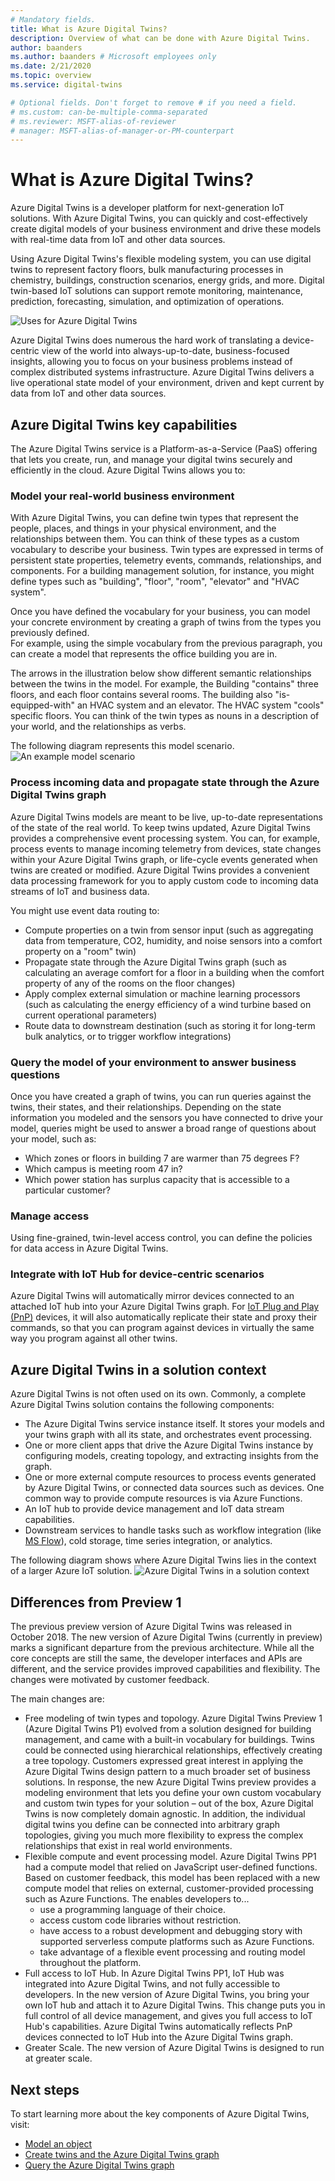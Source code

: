 ```yaml
---
# Mandatory fields.
title: What is Azure Digital Twins?
description: Overview of what can be done with Azure Digital Twins.
author: baanders
ms.author: baanders # Microsoft employees only
ms.date: 2/21/2020
ms.topic: overview
ms.service: digital-twins

# Optional fields. Don't forget to remove # if you need a field.
# ms.custom: can-be-multiple-comma-separated
# ms.reviewer: MSFT-alias-of-reviewer
# manager: MSFT-alias-of-manager-or-PM-counterpart
---
```


# What is Azure Digital Twins?

Azure Digital Twins is a developer platform for next-generation IoT solutions. With Azure Digital Twins, you can quickly and cost-effectively create digital models of your business environment and drive these models with real-time data from IoT and other data sources.

Using Azure Digital Twins's flexible modeling system, you can use digital twins to represent factory floors, bulk manufacturing processes in chemistry, buildings, construction scenarios, energy grids, and more. Digital twin-based IoT solutions can support remote monitoring, maintenance, prediction, forecasting, simulation, and optimization of operations. 

![Uses for Azure Digital Twins](./media/overview/use-cases.png)
 
Azure Digital Twins does numerous the hard work of translating a device-centric view of the world into always-up-to-date, business-focused insights, allowing you to focus on your business problems instead of complex distributed systems infrastructure. Azure Digital Twins delivers a live operational state model of your environment, driven and kept current by data from IoT and other data sources.

## Azure Digital Twins key capabilities

The Azure Digital Twins service is a Platform-as-a-Service (PaaS) offering that lets you create, run, and manage your digital twins securely and efficiently in the cloud. Azure Digital Twins allows you to: 

### Model your real-world business environment

With Azure Digital Twins, you can define twin types that represent the people, places, and things in your physical environment, and the relationships between them. You can think of these types as a custom vocabulary to describe your business. Twin types are expressed in terms of persistent state properties, telemetry events, commands, relationships, and components.
For a building management solution, for instance, you might define types such as "building", "floor", "room", "elevator" and "HVAC system".

Once you have defined the vocabulary for your business, you can model your concrete environment by creating a graph of twins from the types you previously defined.  
For example, using the simple vocabulary from the previous paragraph, you can create a model that represents the office building you are in. 

The arrows in the illustration below show different semantic relationships between the twins in the model. For example, the Building "contains" three floors, and each floor contains several rooms. The building also "is-equipped-with" an HVAC system and an elevator. The HVAC system "cools" specific floors. You can think of the twin types as nouns in a description of your world, and the relationships as verbs.

The following diagram represents this model scenario.
![An example model scenario](./media/overview/modeling-example.png)

### Process incoming data and propagate state through the Azure Digital Twins graph

Azure Digital Twins models are meant to be live, up-to-date representations of the state of the real world. To keep twins updated, Azure Digital Twins provides a comprehensive event processing system. You can, for example, process events to manage incoming telemetry from devices, state changes within your Azure Digital Twins graph, or life-cycle events generated when twins are created or modified. Azure Digital Twins provides a convenient data processing framework for you to apply custom code to incoming data streams of IoT and business data. 

You might use event data routing to:
* Compute properties on a twin from sensor input (such as aggregating data from temperature, CO2, humidity, and noise sensors into a comfort property on a "room" twin)
* Propagate state through the Azure Digital Twins graph (such as calculating an average comfort for a floor in a building when the comfort property of any of the rooms on the floor changes)
* Apply complex external simulation or machine learning processors (such as calculating the energy efficiency of a wind turbine based on current operational parameters)
* Route data to downstream destination (such as storing it for long-term bulk analytics, or to trigger workflow integrations)

### Query the model of your environment to answer business questions

Once you have created a graph of twins, you can run queries against the twins, their states, and their relationships. Depending on the state information you modeled and the sensors you have connected to drive your model, queries might be used to answer a broad range of questions about your model, such as:
* Which zones or floors in building 7 are warmer than 75 degrees F? 
* Which campus is meeting room 47 in?
* Which power station has surplus capacity that is accessible to a particular customer?   

### Manage access

Using fine-grained, twin-level access control, you can define the policies for data access in Azure Digital Twins.

### Integrate with IoT Hub for device-centric scenarios

Azure Digital Twins will automatically mirror devices connected to an attached IoT hub into your Azure Digital Twins graph. For [IoT Plug and Play (PnP)](../iot-pnp/overview-iot-plug-and-play.md) devices, it will also automatically replicate their state and proxy their commands, so that you can program against devices in virtually the same way you program against all other twins.

## Azure Digital Twins in a solution context

Azure Digital Twins is not often used on its own. Commonly, a complete Azure Digital Twins solution contains the following components:
* The Azure Digital Twins service instance itself. It stores your models and your twins graph with all its state, and orchestrates event processing.
* One or more client apps that drive the Azure Digital Twins instance by configuring models, creating topology, and extracting insights from the graph.
* One or more external compute resources to process events generated by Azure Digital Twins, or connected data sources such as devices. One common way to provide compute resources is via Azure Functions.
* An IoT hub to provide device management and IoT data stream capabilities.
* Downstream services to handle tasks such as workflow integration (like [MS Flow](https://flow.microsoft.com/)), cold storage, time series integration, or analytics. 

The following diagram shows where Azure Digital Twins lies in the context of a larger Azure IoT solution.
![Azure Digital Twins in a solution context](./media/overview/solution-context.png)

## Differences from Preview 1

The previous preview version of Azure Digital Twins was released in October 2018. The new version of Azure Digital Twins (currently in preview) marks a significant departure from the previous architecture. While all the core concepts are still the same, the developer interfaces and APIs are different, and the service provides improved capabilities and flexibility. The changes were motivated by customer feedback. 

The main changes are:
* Free modeling of twin types and topology. Azure Digital Twins Preview 1 (Azure Digital Twins P1) evolved from a solution designed for building management, and came with a built-in vocabulary for buildings. Twins could be connected using hierarchical relationships, effectively creating a tree topology. Customers expressed great interest in applying the Azure Digital Twins design pattern to a much broader set of business solutions. In response, the new Azure Digital Twins preview provides a modeling environment that lets you define your own custom vocabulary and custom twin types for your solution – out of the box, Azure Digital Twins is now completely domain agnostic. In addition, the individual digital twins you define can be connected into arbitrary graph topologies, giving you much more flexibility to express the complex relationships that exist in real world environments.
* Flexible compute and event processing model. Azure Digital Twins PP1 had a compute model that relied on JavaScript user-defined functions. Based on customer feedback, this model has been replaced with a new compute model that relies on external, customer-provided processing such as Azure Functions. The enables developers to...
    - use a programming language of their choice.
    - access custom code libraries without restriction.
    - have access to a robust development and debugging story with supported serverless compute platforms such as Azure Functions.
    - take advantage of a flexible event processing and routing model throughout the platform. 
* Full access to IoT Hub. In Azure Digital Twins PP1, IoT Hub was integrated into Azure Digital Twins, and not fully accessible to developers. In the new version of Azure Digital Twins, you bring your own IoT hub and attach it to Azure Digital Twins. This change puts you in full control of all device management, and gives you full access to IoT Hub's capabilities. Azure Digital Twins automatically reflects PnP devices connected to IoT Hub into the Azure Digital Twins graph.
* Greater Scale. The new version of Azure Digital Twins is designed to run at greater scale.

## Next steps

To start learning more about the key components of Azure Digital Twins, visit:
* [Model an object](concepts-models.md)
* [Create twins and the Azure Digital Twins graph](concepts-twins-graph.md)
* [Query the Azure Digital Twins graph](concepts-query-graph.md)
